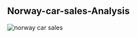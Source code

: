 ## Norway-car-sales-Analysis

![norway car sales ](https://github.com/Kanchanachouhan/Norway-car-sales-Analysis/assets/161718613/e66ad375-421f-43fc-9b99-ab878d9eb654)


